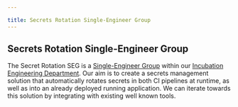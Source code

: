 ```yaml
---

title: Secrets Rotation Single-Engineer Group
---
```








## Secrets Rotation Single-Engineer Group

The Secret Rotation SEG is a [Single-Engineer Group](/handbook/company/structure/#single-engineer-groups) within our [Incubation Engineering Department](/handbook/engineering/development/incubation/). Our aim is to create a secrets management solution that automatically rotates secrets in both CI pipelines at runtime, as well as into an already deployed running application. We can iterate towards this solution by integrating with existing well known tools.
